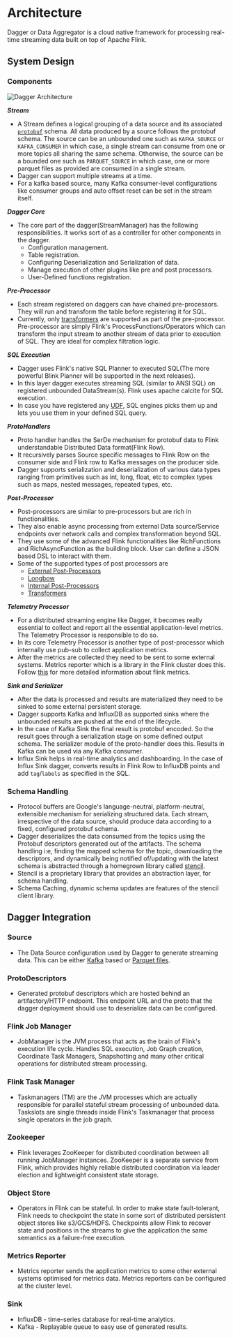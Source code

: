# Architecture

Dagger or Data Aggregator is a cloud native framework for processing real-time streaming data built on top of Apache Flink.

## System Design

### Components

![Dagger Architecture](/img/system_design/dagger_system_design.png)

_**Stream**_

- A Stream defines a logical grouping of a data source and its associated [`protobuf`](https://developers.google.com/protocol-buffers) 
schema. All data produced by a source follows the protobuf schema. The source can be an unbounded one such as
`KAFKA_SOURCE` or `KAFKA_CONSUMER` in which case, a single stream can consume from one or more topics all sharing the 
same schema. Otherwise, the source can be a bounded one such as `PARQUET_SOURCE` in which case, one or more parquet 
files as provided are consumed in a single stream.
- Dagger can support multiple streams at a time.
- For a kafka based source, many Kafka consumer-level configurations like consumer groups and auto offset reset can be set in the stream itself.

_**Dagger Core**_

- The core part of the dagger(StreamManager) has the following responsibilities. It works sort of as a controller for other components in the dagger.
  - Configuration management.
  - Table registration.
  - Configuring Deserialization and Serialization of data.
  - Manage execution of other plugins like pre and post processors.
  - User-Defined functions registration.

_**Pre-Processor**_

- Each stream registered on daggers can have chained pre-processors. They will run and transform the table before registering it for SQL.
- Currently, only [transformers](../guides/use_transformer.md) are supported as part of the pre-processor. Pre-processor are simply Flink's ProcessFunctions/Operators which can transform the input stream to another stream of data prior to execution of SQL. They are ideal for complex filtration logic.

_**SQL Execution**_

- Dagger uses Flink's native SQL Planner to executed SQL(The more powerful Blink Planner will be supported in the next releases).
- In this layer dagger executes streaming SQL (similar to ANSI SQL) on registered unbounded DataStream(s). Flink uses apache calcite for SQL execution.
- In case you have registered any [UDF](../guides/use_udf.md), SQL engines picks them up and lets you use them in your defined SQL query.

_**ProtoHandlers**_

- Proto handler handles the SerDe mechanism for protobuf data to Flink understandable Distributed Data format(Flink Row).
- It recursively parses Source specific messages to Flink Row on the consumer side and Flink row to Kafka messages on the producer side.
- Dagger supports serialization and deserialization of various data types ranging from primitives such as int, long, float, etc to 
complex types such as maps, nested messages, repeated types, etc.

_**Post-Processor**_

- Post-processors are similar to pre-processors but are rich in functionalities.
- They also enable async processing from external Data source/Service endpoints over network calls and complex transformation beyond SQL.
- They use some of the advanced Flink functionalities like RichFunctions and RichAsyncFunction as the building block. User can define a JSON based DSL to interact with them.
- Some of the supported types of post processors are
  - [External Post-Processors](../advance/post_processor.md#external-post-processor)
  - [Longbow](../advance/longbow.md)
  - [Internal Post-Processors](../advance/post_processor.md#internal-post-processor)
  - [Transformers](../guides/use_transformer.md)

_**Telemetry Processor**_

- For a distributed streaming engine like Dagger, it becomes really essential to collect and report all the essential application-level metrics. The Telemetry Processor is responsible to do so.
- In its core Telemetry Processor is another type of post-processor which internally use pub-sub to collect application metrics.
- After the metrics are collected they need to be sent to some external systems. Metrics reporter which is a library in the Flink cluster does this. Follow [this](https://ci.apache.org/projects/flink/flink-docs-release-1.9/monitoring/metrics.html) for more detailed information about flink metrics.

_**Sink and Serializer**_

- After the data is processed and results are materialized they need to be sinked to some external persistent storage.
- Dagger supports Kafka and InfluxDB as supported sinks where the unbounded results are pushed at the end of the lifecycle.
- In the case of Kafka Sink the final result is protobuf encoded. So the result goes through a serialization stage on some defined output schema. The serializer module of the proto-handler does this. Results in Kafka can be used via any Kafka consumer.
- Influx Sink helps in real-time analytics and dashboarding. In the case of Influx Sink dagger, converts results in Flink Row to InfluxDB points and add `tag`/`labels` as specified in the SQL.

### Schema Handling

- Protocol buffers are Google's language-neutral, platform-neutral, extensible mechanism for serializing structured data. 
Each stream, irrespective of the data source, should produce data according to a fixed, configured protobuf schema.
- Dagger deserializes the data consumed from the topics using the Protobuf descriptors generated out of the artifacts. 
The schema handling i:e, finding the mapped schema for the topic, downloading the descriptors, and dynamically being 
notified of/updating with the latest schema is abstracted through a homegrown library called [stencil](https://github.com/odpf/stencil).
- Stencil is a proprietary library that provides an abstraction layer, for schema handling.
- Schema Caching, dynamic schema updates are features of the stencil client library.

## Dagger Integration

### Source

- The Data Source configuration used by Dagger to generate streaming data. This can be either 
[Kafka](../reference/configuration.md#sample-streams-configuration-using-kafka_consumer-as-the-data-source-) based or 
[Parquet files](../reference/configuration.md#sample-streams-configuration-using-parquet_source-as-the-data-source-). 

### ProtoDescriptors

- Generated protobuf descriptors which are hosted behind an artifactory/HTTP endpoint. This endpoint URL and the proto that the dagger deployment should use to deserialize data can be configured.

### Flink Job Manager

- JobManager is the JVM process that acts as the brain of Flink's execution life cycle. Handles SQL execution, Job Graph creation, Coordinate Task Managers, Snapshotting and many other critical operations for distributed stream processing.

### Flink Task Manager

- Taskmanagers (TM) are the JVM processes which are actually responsible for parallel stateful stream processing of unbounded data. Taskslots are single threads inside Flink's Taskmanager that process single operators in the job graph.

### Zookeeper

- Flink leverages ZooKeeper for distributed coordination between all running JobManager instances. ZooKeeper is a separate service from Flink, which provides highly reliable distributed coordination via leader election and lightweight consistent state storage.

### Object Store

- Operators in Flink can be stateful. In order to make state fault-tolerant, Flink needs to checkpoint the state in some sort of distributed persistent object stores like s3/GCS/HDFS. Checkpoints allow Flink to recover state and positions in the streams to give the application the same semantics as a failure-free execution.

### Metrics Reporter

- Metrics reporter sends the application metrics to some other external systems optimised for metrics data. Metrics reporters can be configured at the cluster level.

### Sink

- InfluxDB - time-series database for real-time analytics.
- Kafka - Replayable queue to easy use of generated results.
